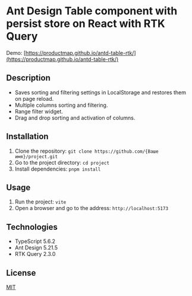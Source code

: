 # Ant Design Table component with persist store on React with RTK Query

Demo: [https://productmap.github.io/antd-table-rtk/](https://productmap.github.io/antd-table-rtk/)

## Description
* Saves sorting and filtering settings in LocalStorage and restores them on page reload.
* Multiple columns sorting and filtering.
* Range filter widget.
* Drag and drop sorting and activation of columns.

## Installation

1. Clone the repository: `git clone https://github.com/{Ваше имя}/project.git`
2. Go to the project directory: `cd project`
3. Install dependencies: `pnpm install`

## Usage

1. Run the project: `vite`
2. Open a browser and go to the address: `http://localhost:5173`

## Technologies

* TypeScript 5.6.2
* Ant Design 5.21.5
* RTK Query 2.3.0

## License

[MIT](https://opensource.org/licenses/MIT)
